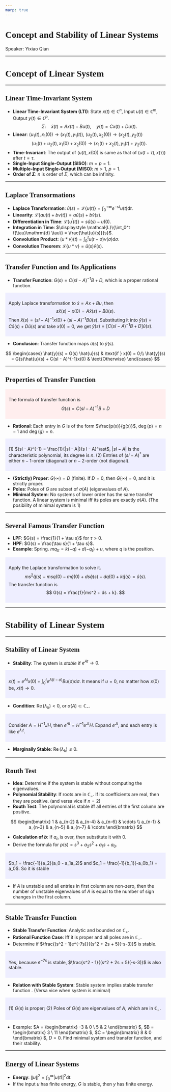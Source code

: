 ```yaml
---
marp: true
---
```

<style>
  section {
    font-family: 'LXGW Bright';
  }

  h1, h2, h3 {
    font-family: 'LXGW Bright';
  }
</style>
<style>
img[alt~="center"] {
  display: block;
  margin: 0 auto;
}
</style>
<style>
.note {
  background-color: #eef;
  padding: 10px;
  margin: 10px 0;
  text-align: left;
}
.trick {
  background-color: #fee;
  padding: 10px;
  margin: 10px 0;
  text-align: left;
}
</style>

# Concept and Stability of Linear Systems

Speaker: Yixiao Qian

---

# Concept of Linear System

---

## Linear Time-Invariant System

- **Linear Time-Invariant System (LTI)**: State $x(t) \in \mathbb{C}^n$, Input $u(t) \in \mathbb{C}^m$, Output $y(t) \in \mathbb{C}^p$.
$$
\Sigma: \quad \dot{x}(t) = A x(t) + Bu(t), \quad y(t) = Cx(t) + Du(t).
$$
- **Linear**: $(u_1(t), x_1(0)) \rightarrow (x_1(t), y_1(t))$, $(u_2(t), x_2(0)) \rightarrow (x_2(t), y_2(t))$
$$ (u_1(t) + u_2(t), x_1(0) + x_2(0)) \rightarrow (x_1(t)+x_2(t), y_1(t)+y_2(t)). $$
- **Time-Invariant**: The output of $(u(t), x(0))$ is same as that of $(u(t + \tau), x(\tau))$ after $t = \tau$.
- **Single-Input Single-Output (SISO)**: $m = p = 1$.
- **Multiple-Input Single-Output (MISO)**: $m > 1$, $p = 1$.
- **Order of $\Sigma$**: $n$ is order of $\Sigma$, which can be infinity.

---

## Laplace Transormations

- **Laplace Transformation**: $\displaystyle \hat{u}(s) = \mathcal{L} \{u(t)\} = \int_0^{+\infty} e^{-st}u(t)\mathrm{d} t$.
- **Linearity**: $\mathcal{L}\{a u(t) + bv(t)\} = a \hat{u}(s) + b \hat{v}(s)$.
- **Differentiation in Time**: $\mathcal{L} \{u^{\prime}(t)\} = s\hat{u}(s) - u(0)$.
- **Integration in Time**: $\displaystyle \mathcal{L}\{\int_0^t f(\tau)\mathrm{d} \tau\} = \frac{\hat{u}(s)}{s}$.
- **Convolution Product**: $\displaystyle (u \ast v) (t) = \int_0^t u(t - \sigma) v(\sigma)\mathrm{d} \sigma$.
- **Convolution Theorem**: $\mathcal{L}\{u \ast v\} = \hat{u}(s)\hat{v}(s)$.

---

## Transfer Function and Its Applications

- **Transfer Function**: $G(s) = C(sI - A)^{-1} B + D$, which is a proper rational function.

<div class=note>

Apply Laplace transformation to $\dot{x} = Ax + Bu$, then
$$ s \hat{x}(s) - x(0) = A\hat{x}(s) + B\hat{u}(s). $$
Then $\hat{x}(s) = (s I - A)^{-1}x(0) + (sI - A)^{-1}B\hat{u}(s)$. Substituting it into $\hat{y}(s) = C\hat{x}(s) + D\hat{u}(s)$ and take $x(0) = 0$, we get $\hat{y}(s) = [C(sI - A)^{-1}B + D]\hat{u}(s)$.

</div>

- **Conclusion**: Transfer function maps $\hat{u}(s)$ to $\hat{y}(s)$.

$$
\begin{cases}
  \hat{y}(s) = G(s) \hat{u}(s) & \text{if } x(0) = 0;\\
  \hat{y}(s) = G(s)\hat{u}(s) + C(sI - A)^{-1}x(0) & \text{Otherwise}
\end{cases}
$$

---

## Properties of Transfer Function

<div class=trick>

The formula of transfer function is
$$G(s) = C(sI - A)^{-1}B + D$$

</div>

- **Rational**: Each entry in $G$ is of the form $\frac{p(x)}{g(x)}$, $\operatorname{deg}(p) = n-1$ and $\operatorname{deg}(g) = n$.

<div class=note>

(1) $(sI - A)^{-1} = \frac{1}{|sI - A|}(s I - A)^\ast$, $|sI - A|$ is the characteristic polynomial, its degree is $n$.
(2) Entries of $(sI - A)^\ast$ are either $n - 1$-order (diagonal) or $n - 2$-order (not diagonal).

</div>

- **(Strictly) Proper**: $G(\infty) = D$ (finite). If $D = 0$, then $G(\infty) = 0$, and it is strictly proper.
- **Poles**: Poles of $G$ are subset of $\sigma(A)$ (eigenvalues of $A$).
- **Minimal System**: No systems of lower order has the same transfer function. A linear system is minimal iff its poles are exactly $\sigma(A)$. (The posibility of minimal system is $1$)

---

## Several Famous Transfer Function

- **LPF**: $G(s) = \frac{1}{1 + \tau s}$ for $\tau > 0$.
- **HPF**: $G(s) = \frac{\tau s}{1 + \tau s}$.
- **Example**: Spring. $mq_{tt} = k(-q) + d(-q_t)+u$, where $q$ is the position.

<div class=note>

Apply the Laplace transformation to solve it.
$$ ms^2 \hat{q}(s) - m sq(0) - m\dot{q}(0) + ds\hat{q}(s) - dq(0) + k\hat{q}(s) = \hat{u}(s). $$
The transfer function is
$$ G(s) = \frac{1}{ms^2 + ds + k}. $$

</div>

---

# Stability of Linear System

---

## Stability of Linear System

- **Stability**: The system is *stable* if $e^{At} \rightarrow 0$.

<div class=note>

${\displaystyle x(t) = e^{At}x(0) + \int_0^t e^{A(t - \sigma)}B u(\sigma)\mathrm{d} \sigma}$. It means if $u = 0$, no matter how $x(0)$ be, $x(t) \rightarrow 0$.

</div>

- **Condition**: $\operatorname{Re}(\lambda_k) < 0$, or $\sigma(A) \subset \mathbb{C}_-$.

<div class=note>

Consider $A = H^{-1}JH$, then $e^{At} = H^{-1}e^{Jt}H$. Expand $e^{Jt}$, and each entry is like $e^{\lambda_i t}$.

</div>

- **Marginally Stable**: $\operatorname{Re}(\lambda_k) \leq 0$.

---

## Routh Test

- **Idea**: Determine if the system is stable without computing the eigenvalues.
- **Polynomial Stability**: If roots are in $\mathbb{C}_-$. If its coefficients are real, then they are positive. (and versa vice if $n = 2$)
- **Routh Test**: The polynomial is stable iff all entries of the first column are positive.

$$
\begin{bmatrix}
  1 & a_{n-2} & a_{n-4} & a_{n-6} & \cdots \\
  a_{n-1} & a_{n-3} & a_{n-5} & a_{n-7} & \cdots
\end{bmatrix}
$$

- **Calculation of $b$**: If $a_n$ is over, then substitute it with $0$.
- Derive the formula for $p(s) = s^3 + a_2s^2 + a_1 s + a_0$.

<div class=note>

$b_1 = \frac{-1}{a_2}(a_0 - a_1a_2)$ and $c_1 = \frac{-1}{b_1}(-a_0b_1) = a_0$. So it is stable 

</div>

- If $A$ is unstable and all entries in first column are non-zero, then the number of unstable eigenvalues of $A$ is equal to the number of sign changes in the first column.

---

## Stable Transfer Function

- **Stable Transfer Function**: Analytic and bounded on $\mathbb{C}_+$.
- **Rational Function Case**: Iff it is proper and all poles are in $\mathbb{C}_-$.
- Determine if $\frac{(s^2 - 1)e^{-7s}}{(s^2 + 2s + 5)(-s-3)}$ is stable.

<div class=note>

Yes, because $e^{-7s}$ is stable, $\frac{s^2 - 1}{(s^2 + 2s + 5)(-s-3)}$ is also stable.

</div>

- **Relation with Stable System**: Stable system implies stable transfer function . (Versa vice when system is minimal)

<div class=note>

(1) $G(s)$ is proper; (2) Poles of $G(s)$ are eigenvalues of $A$, which are in $\mathbb{C}_-$.

</div>

- Example: $A =
\begin{bmatrix}
  -3 & 0 \\ 5 & 2
\end{bmatrix}
$, $B =
\begin{bmatrix}
  3 \\ 11
\end{bmatrix}
$, $C =
\begin{bmatrix}
  8 & 0
\end{bmatrix}
$, $D = 0$. Find minimal system and transfer function, and their stability.


---

## Energy of Linear Systems

- **Energy**: $\displaystyle \|u\|^2 = \int_0^{\infty} |u(t)|^2 \mathrm{d} t$.
- If the input $u$ has finite energy, $G$ is stable, then $y$ has finite energy.


